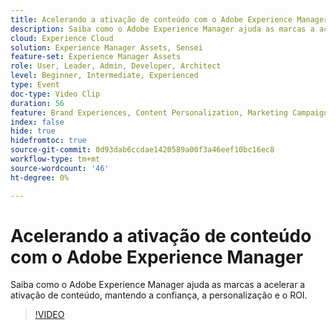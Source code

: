 ```yaml
---
title: Acelerando a ativação de conteúdo com o Adobe Experience Manager
description: Saiba como o Adobe Experience Manager ajuda as marcas a acelerar a ativação de conteúdo, mantendo a confiança, a personalização e o ROI.
cloud: Experience Cloud
solution: Experience Manager Assets, Sensei
feature-set: Experience Manager Assets
role: User, Leader, Admin, Developer, Architect
level: Beginner, Intermediate, Experienced
type: Event
doc-type: Video Clip
duration: 56
feature: Brand Experiences, Content Personalization, Marketing Campaigns, Multichannel Delivery
index: false
hide: true
hidefromtoc: true
source-git-commit: 0d93dab6ccdae1420589a00f3a46eef10bc16ec8
workflow-type: tm+mt
source-wordcount: '46'
ht-degree: 0%

---
```



# Acelerando a ativação de conteúdo com o Adobe Experience Manager

Saiba como o Adobe Experience Manager ajuda as marcas a acelerar a ativação de conteúdo, mantendo a confiança, a personalização e o ROI.

>[!VIDEO](https://video.tv.adobe.com/v/3459239/?learn=on&enablevpops)

